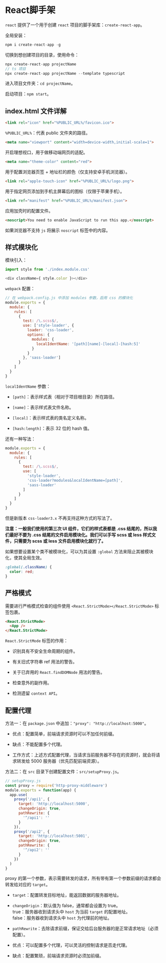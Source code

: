 # React脚手架

`react` 提供了一个用于创建 `react` 项目的脚手架库：`create-react-app`。

全局安装：

```js
npm i create-react-app -g
```

切换到想创建项目的目录，使用命令：

```js
npx create-react-app projectName
// ts 项目
npx create-react-app projectName --template typescript
```

进入项目文件夹：`cd projectName`。

启动项目：`npm start`。

## index.html 文件详解

```html
<link rel="icon" href="%PUBLIC_URL%/favicon.ico">
```

`%PUBLIC_URL%`：代表 public 文件夹的路径。

```html
<meta name="viewport" content="width=device-width,initial-scale=1">
```

开启理想视口，用于做移动端网页的适配。

```html
<meta name="theme-color" content="red">
```

用于配置浏览器页签 + 地址栏的颜色（仅支持安卓手机浏览器）。

```html
<link rel="apple-touch-icon" href="%PUBLIC_URL%/logo.png">
```

用于指定网页添加到手机主屏幕后的图标（仅限于苹果手机）。

```html
<link ref="manifest" href="%PUBLIC_URL%/manifest.json">
```

应用加壳时的配置文件。

```html
<noscript>You need to enable JavaScript to run this app.</noscript>
```

如果浏览器不支持 `js` 将展示 `noscript` 标签中的内容。

## 样式模块化

模块引入：

```js
import style from './index.module.css'

<div className={ style.color }></div>
```

`webpack` 配置：

```js
// 在 webpack.config.js 中添加 modules 参数，启用 css 的模块化
module.exports = {
  module: {
    rules: [
      {
        test: /\.scss$/,
        use: ['style-loader', {
          loader: 'css-loader',
          options: {
            modules: {
              localIdentName: '[path][name]-[local]-[hash:5]'
            }
          }
        }, 'sass-loader']
      }
    ]
  }
}
```

`localIdentName` 参数：

- `[path]`：表示样式表（相对于项目根目录）所在路径。

- `[name]`：表示样式表文件名称。

- `[local]`：表示样式表的类名定义名称。

- `[hash:length]`：表示 32 位的 hash 值。

还有一种写法：

```js
module.exports = {
  module: {
    rules: [
      {
        test: /\.scss$/,
        use: [
          'style-loader',
          'css-loader?modules&localIdentName=[path]',
          'sass-loader'
        ]
      }
    ]
  }
}
```

但是新版本 `css-loader3.x` 不再支持这种方式的写法了。

**注意：一般我们使用的第三次 UI 组件，它们的样式表都是 .css 结尾的，所以我们最好不要为 .css 结尾的文件启用模块化。我们可以手写 scss 或 less 样式文件，只需要为 scss 或 less 文件启用模块化就行了。**

如果想要设置某个类不被模块化，可以为其设置 `:global` 方法来阻止其被模块化，使其全局生效。

```css
:global(.className) {
  color: red;
}
```

## 严格模式

需要进行严格模式检查的组件使用 `<React.StrictMode></React.StrictMode>` 标签包裹。

```html
<React.StrictMode>
  <App />
</React.StrictMode>
```

`React.StrictMode` 标签的作用：

- 识别具有不安全生命周期的组件。

- 有关旧式字符串 ref 用法的警告。

- 关于已弃用的 `React.findDOMNode` 用法的警告。

- 检查意外的副作用。

- 检测遗留 `context API`。

## 配置代理

方法一：在 `package.json` 中追加：`"proxy": "http://localhost:5000"`。

- 优点：配置简单，前端请求资源时可以不加任何前缀。

- 缺点：不能配置多个代理。

- 工作方式：上述方式配置代理，当请求当前服务器不存在的资源时，就会将请求转发给 5000 服务器（优先匹配前端资源）。

方法二：在 `src` 目录下创建配置文件：`src/setupProxy.js`。

```js
// setupProxy.js
const proxy = require('http-proxy-middleware')
module.exports = function(app) {
  app.use(
    proxy('/api1', {
      target: 'http://localhost:5000',
      changeOrigin: true,
      pathRewrite: {
        '^/api1': ''
      }
    }),
    proxy('/api2', {
      target: 'http://localhost:5001',
      changeOrigin: true,
      pathRewrite: {
        '^/api2': ''
      }
    })
  )
}
```

proxy 的第一个参数，表示需要转发的请求，所有带有第一个参数前缀的请求都会转发给对应的 `target`。

- `target`：配置转发目标地址，能返回数据的服务器地址。

- `changeOrigin`：默认值为 false，通常都会设置为 true。  
true：服务器收到请求头中 `host` 为当前 `target` 的配置地址。  
false：服务器收到请求头中 `host` 为代理前的地址。

- `pathRewrite`：去除请求前缀，保证交给后台服务器的是正常请求地址（必须配置）。

- 优点：可以配置多个代理，可以灵活的控制请求是否走代理。

- 缺点：配置繁琐，前端请求资源时必须加前缀。
